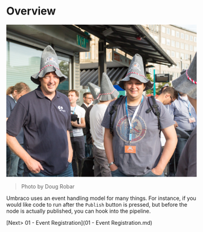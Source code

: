 # Overview

![14918466648_e510fd420d_o.jpg](assets/14918466648_e510fd420d_o.jpg)
>Photo by Doug Robar

Umbraco uses an event handling model for many things.  For instance, if you would like code to run after the `Publish` button is pressed, but before the node is actually published, you can hook into the pipeline.

[Next> 01 - Event Registration](01 - Event Registration.md)